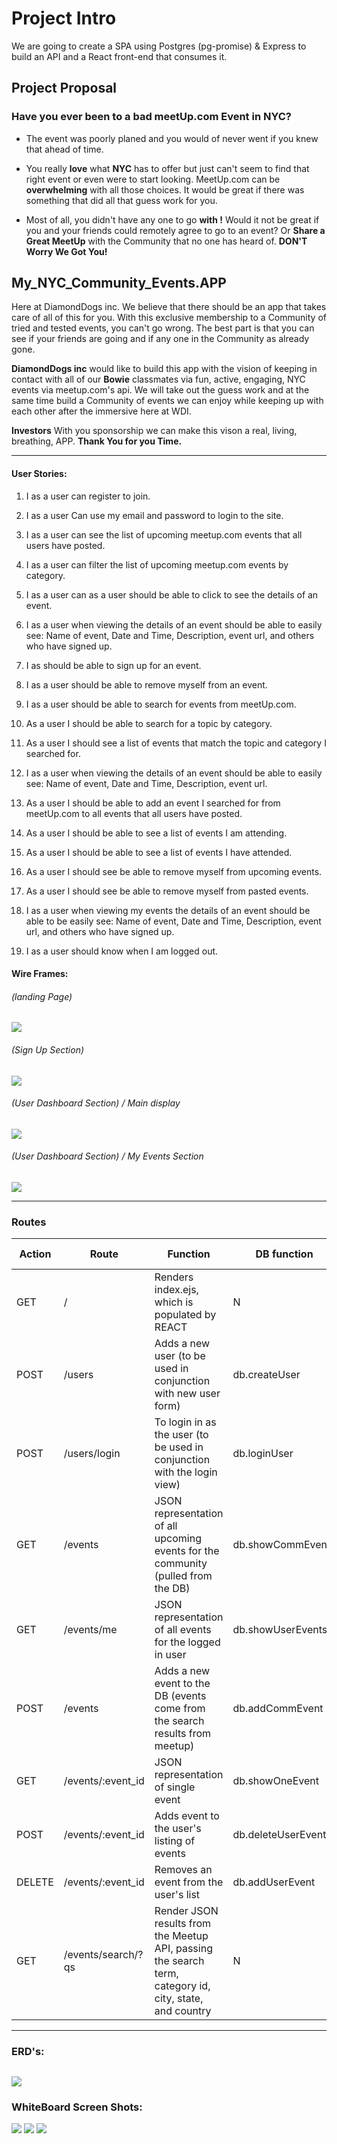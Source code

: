 # Project Intro
We are going to create a SPA using Postgres (pg-promise) & Express to build an API and a React front-end that consumes it.


## Project Proposal

### Have you ever been to a bad meetUp.com Event in NYC?

* The event was poorly planed and you would of never went if you knew that ahead of time.

* You really **love** what **NYC** has to offer but just can't seem to find that right event or even were to start looking. MeetUp.com can be **overwhelming** with all those choices. It would be great if there was something that did all that guess work for you.

* Most of all, you didn't have any one to go **with !** Would it not be great if you and your friends could remotely agree to go to an event? Or **Share a Great MeetUp** with the Community that no one has heard of.    **DON'T Worry We Got You!**

## My_NYC_Community_Events.APP
Here at DiamondDogs inc. We believe that there should be an app that takes care of all of this for you. With this exclusive membership to a Community of tried and tested events, you can't go wrong. The best part is that you can see if your friends are going and if any one in the Community as already gone.

**DiamondDogs inc** would like to build this app with the vision of keeping in contact with all of our **Bowie** classmates via fun, active, engaging, NYC events via meetup.com's api. We will take out the guess work and at the same time build a Community of events we can enjoy while keeping up with each other after the immersive here at WDI.

**Investors** With you sponsorship we can make this vison a real, living, breathing, APP. **Thank You for you Time.**


---
#### User Stories:

1. I as a user  can register to join.

1. I as a user Can use my email and password to login to the site.

1. I as a user can see the list of upcoming meetup.com events that all users have posted.

1. I as a user can filter the list of upcoming meetup.com events by category.

1. I as a user can as a user should be able to click to see the details of an event.

1. I as a user when viewing the details of an event should be able to easily see: Name of event, Date and Time, Description, event url, and others who have signed up.

1. I as should be able to sign up for an event.

1. I as a user should be able to remove myself from an event.

1. I as a user should be able to search for events from meetUp.com.

1. As a user I should be able to search for a topic by category.

1. As a user I should see a list of events that match the topic and category I searched for.

1. I as a user when viewing the details of an event should be able to easily see: Name of event, Date and Time, Description, event url.

1. As a user I should be able to add an event I searched for from meetUp.com to all events that all users have posted.

1. As a user I should be able to see a list of events I am attending.

1. As a user I should be able to see a list of events I have attended.

1. As a user I should see be able to remove myself from upcoming events.

1. As a user I should see be able to remove myself from pasted events.

1. I as a user when viewing my events the details of an event should be able to be easily see: Name of event, Date and Time, Description, event url, and others who have signed up.

1. I as a user should know when I am logged out.



#### Wire Frames:
###### (landing Page)
![](./readMe_images/Project-3-Wireframes_1of4.jpg)
###### (Sign Up Section)
![](./readMe_images/Project-3-Wireframes_2of4.jpg)
###### (User Dashboard Section) / Main display
![](./readMe_images/Project-3-Wireframes_3of4.jpg)
###### (User Dashboard Section) / My Events Section
![](./readMe_images/Project-3-Wireframes_4of4.jpg)

---
### Routes
| Action | Route | Function | DB function | REACT Component |
|--------|--------------------|---------------------------------------------------------------------------------------------------------|--------------------|-----------------|
| GET | / | Renders index.ejs, which is populated by REACT | N |  |
| POST | /users | Adds a new user (to be used in conjunction with new user form) | db.createUser |  |
| POST | /users/login | To login in as the user (to be used in conjunction with the login view) | db.loginUser |  |
| GET | /events | JSON representation of all upcoming events for the community (pulled from the DB) | db.showCommEvents | CommEvents |
| GET | /events/me | JSON representation of all events for the logged in user | db.showUserEvents | UserEvents |
| POST | /events | Adds a new event to the DB (events come from the search results from meetup) | db.addCommEvent | Actions |
| GET | /events/:event_id | JSON representation of single event | db.showOneEvent | Events |
| POST | /events/:event_id | Adds event to the user's listing of events | db.deleteUserEvent | Actions |
| DELETE | /events/:event_id | Removes an event from the user's list | db.addUserEvent | Actions |
| GET | /events/search/?qs | Render JSON results from the Meetup API, passing the search term, category id, city, state, and country | N |  |

---

### ERD's:
![](./readMe_images/Event_Community_ERD.png)
---
### WhiteBoard Screen Shots:
![](./readMe_images/1of3-whiteBoard.jpg)
![](./readMe_images/2of3-whiteBoard.jpg)
![](./readMe_images/3of3-whiteBoard.jpg)
